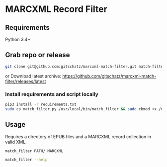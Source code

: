 # MARCXML Record Filter

## Requirements
Python 3.4+

## Grab repo or release
```bash
git clone git@github.com:gitschatz/marcxml-match-filter.git match-filter && cd match-filter
```
or
Download latest archive: https://github.com/gitschatz/marcxml-match-filter/releases/latest

### Install requirements and script locally
```bash
pip3 install -r requirements.txt
sudo cp match_filter.py /usr/local/bin/match_filter && sudo chmod +x /usr/local/bin/match_filter
```

## Usage
Requires a directory of EPUB files and a MARCXML record collection in valid XML.
```bash
match_filter PATH/ MARCXML
```
```bash
match_filter --help
```

